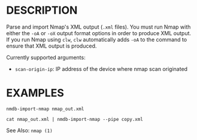 DESCRIPTION
===========

Parse and import Nmap's XML output (`.xml` files).
You must run Nmap with either the `-oA` or `-oX` output format options
in order to produce XML output.
If you run Nmap using `clw`, `clw` automatically adds `-oA` to the command
to ensure that XML output is produced.

Currently supported arguments:
+ `scan-origin-ip`: IP address of the device where nmap scan originated


EXAMPLES
========
``` 
nmdb-import-nmap nmap_out.xml 

cat nmap_out.xml | nmdb-import-nmap --pipe copy.xml 
```

See Also: `nmap (1)`

